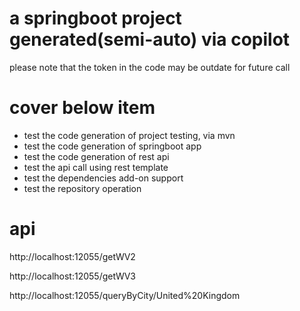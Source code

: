 # a springboot project generated(semi-auto) via copilot

please note that the token in the code may be outdate for future call

# cover below item

- test the code generation of project testing, via mvn
- test the code generation of springboot app
- test the code generation of rest api
- test the api call using rest template
- test the dependencies add-on support
- test the repository operation


# api

http://localhost:12055/getWV2

http://localhost:12055/getWV3

http://localhost:12055/queryByCity/United%20Kingdom
